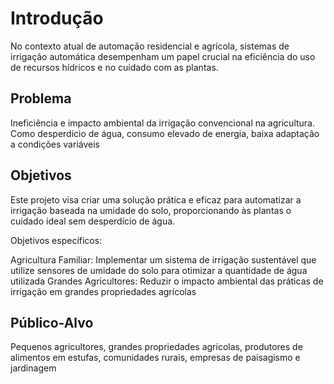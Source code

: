 # Introdução

No contexto atual de automação residencial e agrícola, sistemas de irrigação automática desempenham um papel crucial na eficiência do uso de recursos hídricos e no cuidado com as plantas.

## Problema

 Ineficiência e impacto ambiental da irrigação convencional na agricultura. Como desperdício de água, consumo elevado de energia, baixa adaptação a condições variáveis

## Objetivos

 Este projeto visa criar uma solução prática e eficaz para automatizar a irrigação baseada na umidade do solo, proporcionando às plantas o cuidado ideal sem desperdício de água.

Objetivos específicos:

Agricultura Familiar: Implementar um sistema de irrigação sustentável que utilize sensores de umidade do solo para otimizar a quantidade de água utilizada
Grandes Agricultores: Reduzir o impacto ambiental das práticas de irrigação em grandes propriedades agrícolas
 
## Público-Alvo

Pequenos agricultores, grandes propriedades agrícolas, produtores de alimentos em estufas, comunidades rurais, empresas de paisagismo e jardinagem
